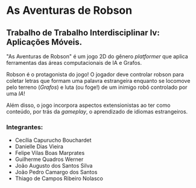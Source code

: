 # As Aventuras de Robson

## Trabalho de Trabalho Interdisciplinar Iv: Aplicações Móveis.

"As Aventuras de Robson" é um jogo 2D do gênero _platformer_ que aplica ferramentas das áreas computacionais de IA e Grafos.

Robson é o protagonista do jogo! O jogador deve controlar robson para coletar letras que formam uma palavra estrangeira enquanto se locomove pelo terreno (_Grafos_) e luta (ou foge!) de um inimigo robô controlado por uma _IA_!

Além disso, o jogo incorpora aspectos extensionistas ao ter como conteúdo, por trás da _gameplay_, o aprendizado de idiomas estrangeiros.

### Integrantes:
- Cecília Capurucho Bouchardet
- Danielle Dias Vieira
- Felipe Vilas Boas Marprates
- Guilherme Quadros Werner
- João Augusto dos Santos Silva
- João Pedro Camargo dos Santos
- Thiago de Campos Ribeiro Nolasco
